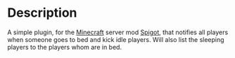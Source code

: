 # Description

A simple plugin, for the [Minecraft](https://www.minecraft.net/) server mod [Spigot](https://www.spigotmc.org), that notifies all players when someone goes to bed and kick idle players. Will also list the sleeping players to the players whom are in bed.
